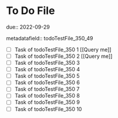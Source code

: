 # To Do File

due:: 2022-09-29

metadatafield:: todoTestFile_350_49

- [ ] Task of todoTestFile_350 1 [[Query me]]
- [ ] Task of todoTestFile_350 2 [[Query me]]
- [ ] Task of todoTestFile_350 3
- [ ] Task of todoTestFile_350 4
- [ ] Task of todoTestFile_350 5
- [ ] Task of todoTestFile_350 6
- [ ] Task of todoTestFile_350 7
- [ ] Task of todoTestFile_350 8
- [ ] Task of todoTestFile_350 9
- [ ] Task of todoTestFile_350 10